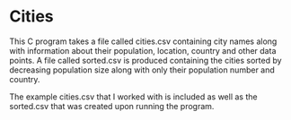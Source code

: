 # Cities
This C program takes a file called cities.csv containing city names along with information about their population, location, country 
and other data points. A file called sorted.csv is produced containing the cities sorted by decreasing population size along with 
only their population number and country.

The example cities.csv that I worked with is included as well as the sorted.csv that was created upon running the program.



